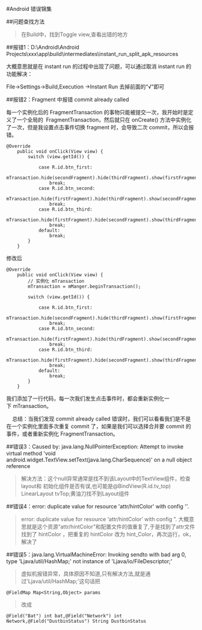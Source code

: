 #Android 错误锦集

##问题查找方法
>在Build中，找到Toggle view,查看出错的地方

##报错1：D:\Android\Android Projects\xxx\app\build\intermediates\instant_run_split_apk_resources

大概意思就是在 instant run 的过程中出现了问题，可以通过取消 instant run 的功能解决：

File->Settings->Build,Execution ->Instant Run 去掉前面的“√”即可


##报错2：Fragment 中报错 commit already called

每一个实例化后的 FragmentTransaction 的事物只能被提交一次，我开始时是定义了一个全局的  FragmentTransaction，然后就只在 onCreate() 方法中实例化了一次，但是我设置点击事件切换 fragment 时，会导致二次 commit，所以会报错。
```
@Override
    public void onClick(View view) {
        switch (view.getId()) {
 
            case R.id.btn_first:
                mTransaction.hide(secondFragment).hide(thirdFragment).show(firstFragment).commit();
                break;
            case R.id.btn_second:
                mTransaction.hide(firstFragment).hide(thirdFragment).show(secondFragment).commit();
                break;
            case R.id.btn_third:
                mTransaction.hide(firstFragment).hide(secondFragment).show(thirdFragment).commit();
                break;
            default:
                break;
        }
    }
```

修改后
```
@Override
    public void onClick(View view) {
        // 实例化 mTransaction
        mTransaction = mManger.beginTransaction();
 
        switch (view.getId()) {
 
            case R.id.btn_first:
                mTransaction.hide(secondFragment).hide(thirdFragment).show(firstFragment).commit();
                break;
            case R.id.btn_second:
                mTransaction.hide(firstFragment).hide(thirdFragment).show(secondFragment).commit();
                break;
            case R.id.btn_third:
                mTransaction.hide(firstFragment).hide(secondFragment).show(thirdFragment).commit();
                break;
            default:
                break;
        }
    }
```

我们添加了一行代码，每一次我们发生点击事件时，都会重新实例化一下 mTransaction。

    总结：当我们发现 commit already called 错误时，我们可以看看我们是不是在一个实例化里面多次重复 commit 了，如果是我们可以选择合并要 commit 的事件，或者重新实例化 FragmentTransaction。

##错误3：Caused by: java.lang.NullPointerException: Attempt to invoke virtual method 'void android.widget.TextView.setText(java.lang.CharSequence)' on a null object reference


>解决方法：这个null异常通常是找不到该Layout中的TextView组件，检查layout和 
 初始化组件是否有误,也可能是@BindView(R.id.tv_top) LinearLayout tvTop;黄油刀找不到Layout组件


##错误4：error: duplicate value for resource 'attr/hintColor' with config ''.

>error: duplicate value for resource ‘attr/hintColor’ with config ”. 大概意思就是这个资源“attr/hintColor”和配置文件的值重复了,于是找到了attr文件找到了 hintColor ，把重复的 hintColor 改为 hint_Color，再次运行，ok，解决了


##错误5：java.lang.VirtualMachineError: Invoking sendto with bad arg 0, type 'Ljava/util/HashMap;' not instance of 'Ljava/io/FileDescriptor;'

>虚拟机报错异常，具体原因不知道,只有解决方法,就是通过'Ljava/util/HashMap;'这句话把 

	@FieldMap Map<String,Object> params
>改成

	@Field("Bat") int bat,@Field("Network") int Network,@Field("DustbinStatus") String DustbinStatus


